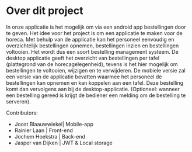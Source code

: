 # Over dit project
In onze applicatie is het mogelijk om via een android app bestellingen door te geven. Het idee voor het project is om een applicatie te maken voor de horeca. Met behulp van de applicatie kan het personeel eenvoudig en overzichtelijk bestellingen opnemen, bestellingen inzien en bestellingen voltooien. Het wordt dus een soort bestelling management systeem. De desktop applicatie geeft het overzicht van bestellingen per tafel (plattegrond van de horecagelegenheid), tevens is het hier mogelijk om bestellingen te voltooien, wijzigen en te verwijderen. De mobiele versie zal een versie van de applicatie bevatten waarmee het personeel de bestellingen kan opnemen en kan koppelen aan een tafel. Deze bestelling komt dan vervolgens aan bij de desktop-applicatie. (Optioneel: wanneer een bestelling gereed is krijgt de bediener een melding om de bestelling te serveren).

Contributors:
- Joost Blaauwwiekel| Mobile-app
- Rainier Laan      | Front-end
- Jochem Hoekstra   | Back-end
- Jasper van Dijken | JWT & Local storage
